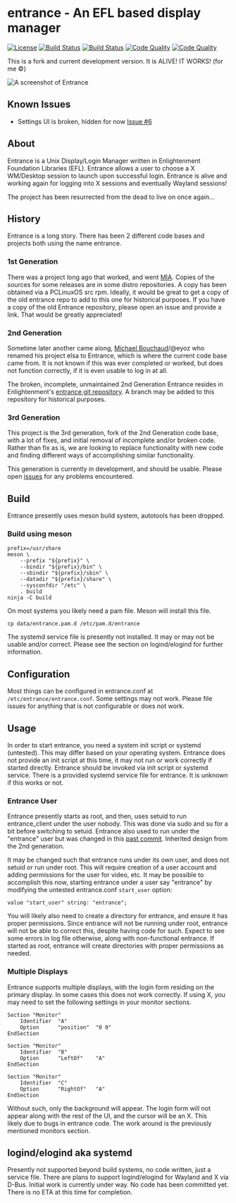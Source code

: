 # entrance - An EFL based display manager
[![License](http://img.shields.io/badge/license-GPLv3-blue.svg?colorB=9977bb&style=plastic)](https://github.com/Obsidian-StudiosInc/entrance/blob/master/LICENSE)
[![Build Status](https://img.shields.io/travis/Obsidian-StudiosInc/entrance/master.svg?colorA=9977bb&style=plastic)](https://travis-ci.org/Obsidian-StudiosInc/entrance)
[![Build Status](https://img.shields.io/shippable/59415c1aa155af0700adbcb3/master.svg?colorA=9977bb&style=plastic)](https://app.shippable.com/projects/59415c1aa155af0700adbcb3/)
[![Code Quality](https://img.shields.io/codacy/grade/5e7e4c749a3c4ceead9ba0b2c1ae2806.svg?colorA=9977bb&style=plastic)](https://app.codacy.com/app/Obsidian-StudioInc/entrance)
[![Code Quality](https://sonarcloud.io/api/project_badges/measure?project=entrance&metric=alert_status)](https://sonarcloud.io/dashboard?id=entrance)

This is a fork and current development version.
It is ALIVE! IT WORKS! (for me ©)

![A screenshot of Entrance](https://user-images.githubusercontent.com/12835340/31921581-1c2f0d7c-b83e-11e7-8d90-1dac94ae8e5c.jpg)

## Known Issues
- Settings UI is broken, hidden for now
[Issue #6](https://github.com/Obsidian-StudiosInc/entrance/issues/6)

## About
Entrance is a Unix Display/Login Manager written in Enlightenment Foundation 
Libraries (EFL). Entrance allows a user to choose a X WM/Desktop 
session to launch upon successful login. Entrance is alive and working 
again for logging into X sessions and eventually Wayland sessions!

The project has been resurrected from the dead to live on once again...

## History
Entrance is a long story. There has been 2 different code bases and 
projects both using the name entrance.

### 1st Generation
There was a project long ago that worked, and went 
[MIA](http://xcomputerman.com/pages/entrance.html). Copies of the 
sources for some releases are in some distro repositories. A copy has 
been obtained via a PCLinuxOS src rpm. Ideally, it would be great to get a 
copy of the old entrance repo to add to this one for historical 
purposes. If you have a copy of the old Entrance repository, please 
open an issue and provide a link. That would be greatly appreciated!

### 2nd Generation 
Sometime later another came along,
[Michael Bouchaud](https://github.com/eyoz)/@eyoz who renamed his 
project elsa to Entrance, which is where the current code base came 
from. It is not known if this was ever completed or worked, but 
does not function correctly, if it is even usable to log in at all.

The broken, incomplete, unmaintained 2nd Generation Entrance 
resides in Enlightenment's 
[entrance git repository](https://git.enlightenment.org/misc/entrance.git/).
A branch may be added to this repository for historical purposes.

### 3rd Generation
This project is the 3rd generation, fork of the 2nd Generation code 
base, with a lot of fixes, and initial removal of incomplete and/or 
broken code. Rather than fix as is, we are looking to replace functionality 
with new code and finding different ways of accomplishing similar functionality.

This generation is currently in development, and should be usable.
Please open [issues](https://github.com/Obsidian-StudiosInc/entrance/issues) for any problems encountered. 

## Build
Entrance presently uses meson build system, autotools has been dropped. 

### Build using meson
```
prefix=/usr/share
meson \
	--prefix "${prefix}" \
	--bindir "${prefix}/bin" \
	--sbindir "${prefix}/sbin" \
	--datadir "${prefix}/share" \
	--sysconfdir "/etc" \
	. build
ninja -C build
```

On most systems you likely need a pam file. Meson will install this file.
```
cp data/entrance.pam.d /etc/pam.d/entrance
```

The systemd service file is presently not installed. It may or may not 
be usable and/or correct. Please see the section on logind/elogind for 
further information.

## Configuration
Most things can be configured in entrance.conf at `/etc/entrance/entrance.conf`.
Some settings may not work. Please file issues for anything that is not 
configurable or does not work.

## Usage
In order to start entrance, you need a system init script or systemd (untested). 
This may differ based on your operating system. Entrance does not 
provide an init script at this time, it may not run or work correctly if started 
directly. Entrance should be invoked via init script or systemd service. 
There is a provided systemd service file for entrance. It is unknown if 
this works or not.

### Entrance User
Entrance presently starts as root, and then, uses setuid to run entrance_client 
under the user nobody. This was done via sudo and su for a bit before 
switching to setuid. Entrance also used to run under the "entrance" user but 
was changed in this [past commit](https://git.enlightenment.org/misc/entrance.git/commit/?id=866fdf557acbfbf1f2404da9c3799020375c16d2).
Inherited design from the 2nd generation.

It may be changed such that entrance runs under its own user, and does 
not setuid or run under root. This will require creation of a user 
account and adding permissions for the user for video, etc. It may be 
possible to accomplish this now, starting entrance under a user say 
"entrance" by modifying the untested entrance.conf `start_user` 
option:
```
value "start_user" string: "entrance";
```

You will likely also need to create a directory for entrance, and ensure 
it has proper permissions. Since entrance will not be running under root,
entrance will not be able to correct this, despite having code for such.
Expect to see some errors in log file otherwise, along with non-functional
entrance. If started as root, entrance will create directories with proper 
permissions as needed.

### Multiple Displays
Entrance supports multiple displays, with the login form residing on the 
primary display. In some cases this does not work correctly. If using X, 
you may need to set the following settings in your monitor sections.
```
Section "Monitor"
	Identifier	"A"
	Option		"position"	"0 0"
EndSection

Section "Monitor"
	Identifier	"B"
	Option		"LeftOf"	"A"
EndSection

Section "Monitor"
	Identifier	"C"
	Option		"RightOf"	"A"
EndSection
```
Without such, only the background will appear. The login form will not 
appear along with the rest of the UI, and the cursor will be an X. This  
likely due to bugs in entrance code. The work around is the previously 
mentioned monitors section.

## logind/elogind aka systemd
Presently not supported beyond build systems, no code written, just a 
service file. There are plans to support logind/elogind for Wayland and 
X via D-Bus. Initial work is currently under way. No code has been committed
yet. There is no ETA at this time for completion.
